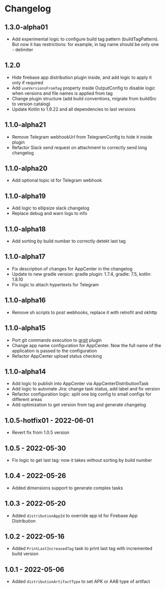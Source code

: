 # Changelog

## 1.3.0-alpha01
* Add experimental logic to configure build tag pattern (buildTagPattern). But now it has restrictions: for example, in tag name should be only one - delimiter

## 1.2.0
* Hide firebase app distribution plugin inside, and add logic to apply it only if required
* Add `useVersionsFromTag` property inside OutputConfig to disable logic when versions and file names is applied from tag   
* Change plugin structure (add build conventions, migrate from buildSrc to version catalog)
* Update Kotlin to 1.9.22 and all dependencies to last versions

## 1.1.0-alpha21
* Remove Telegram webhookUrl from TelegramConfig to hide it inside plugin
* Refactor Slack send request on attachment to correctly send long changelog 

## 1.1.0-alpha20
* Add optional topic id for Telegram webhook

## 1.1.0-alpha19
* Add logic to ellipsize slack changelog
* Replace debug and warn logs to info

## 1.1.0-alpha18
* Add sorting by build number to correctly detekt last tag

## 1.1.0-alpha17
* Fix description of changes for AppCenter in the changelog
* Update to new gradle version: gradle plugin: 1.7.4, gradle: 7.5, kotlin: 1.8.10
* Fix logic to attach hypertexts for Telegram

## 1.1.0-alpha16
* Remove sh scripts to post webhooks, replace it with retrofit and okhttp

## 1.1.0-alpha15
* Port git commands execution to [grgit](https://github.com/ajoberstar/grgit) plugin
* Change app name configuration for AppCenter. Now the full name of the application is passed to the configuration
* Refactor AppCenter upload status checking

## 1.1.0-alpha14
* Add logic to publish into AppCenter via AppCenterDistributionTask
* Add logic to automate Jira: change task status, add label and fix version
* Refactor configuration logic: split one big config to small configs for different areas
* Add optimization to get version from tag and generate changelog

## 1.0.5-hotfix01 - 2022-06-01

* Revert fix from 1.0.5 version

## 1.0.5 - 2022-05-30

* Fix logic to get last tag: now it takes without sorting by build number

## 1.0.4 - 2022-05-26

* Added dimensions support to generate complex tasks 

## 1.0.3 - 2022-05-20

* Added `distributionAppId` to override app id for Firebase App Distribution

## 1.0.2 - 2022-05-16

* Added `PrintLastIncreasedTag` task to print last tag with incremented build version 

## 1.0.1 - 2022-05-06

* Added `distributionArtifactType` to set APK or AAB type of artifact
